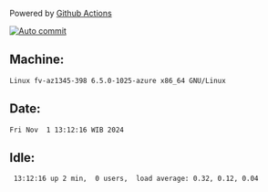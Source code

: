 Powered by [Github Actions](https://github.com/features/actions)

[![Auto commit](https://github.com/hiage/workstation/workflows/Auto%20commit/badge.svg)](https://github.com/hiage/workstation/actions?query=workflow%3A%22Auto+commit%22)

## Machine:
```
Linux fv-az1345-398 6.5.0-1025-azure x86_64 GNU/Linux
```
## Date:
```
Fri Nov  1 13:12:16 WIB 2024
```
## Idle:
```
 13:12:16 up 2 min,  0 users,  load average: 0.32, 0.12, 0.04
```
